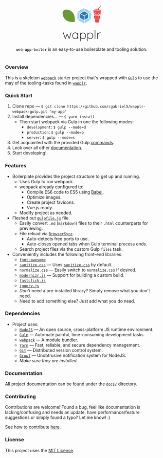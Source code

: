 <!-- <div style="display: flex;flex-flow: row nowrap;justify-content: center;align-items:center;">
	<div style="display: flex;flex-flow: row nowrap;justify-content: space-between;align-items: center;width: 250px;">
		<div style="width: 80px;margin-top: 20px;"><img alt="wapplr-leaf-logo" src="http://localhost/projects/wapplr-webpack-gulp/docs/branding/wapplr/leaf-216.png?raw=true" style="display: block;"></div>
		<div style="width: 100px;margin-top: 20px;"><img alt="webpack-logo" src="http://localhost/projects/wapplr-webpack-gulp/docs/branding/webpack/webpack.png?raw=true" style="display: block;"></div>
		<div style="http://localhost/projects/wapplr-webpack-gulp/* width: 150px; */"><img alt="gulp-logo" src="http://localhost/projects/wapplr-webpack-gulp/docs/branding/gulp/gulp.png?raw=true" style="display: block;height: 110px;"></div>
	</div>
</div> -->
<p align="center"><img src="/docs/branding/wapplr/bundled.png?raw=true" alt="logo-text" width="25%"></p>
<p align="center"><img src="/docs/branding/wapplr/text.png?raw=true" alt="logo-text" width="25%"></p>
<p align="center"><code><b>w</b>eb-<b>app</b>-boi<b>l</b>e<b>r</b></code> is an easy-to-use boilerplate and tooling solution.</p>
<h1></h1>

### Overview

This is a skeleton [`webpack`](https://webpack.js.org/) starter project that's wrapped with [`Gulp`](https://gulpjs.com/) to use the may of the tooling-tasks found in [`wapplr`](https://github.com/cgabriel5/wapplr).

### Quick Start
1. Clone repo &mdash; `$ git clone https://github.com/cgabriel5/wapplr-webpack-gulp.git "my-app"`
2. Install dependencies... &mdash; `$ yarn install`
	- Then start webpack via Gulp in one the following modes:
		- `development`: `$ gulp --mode=d`
		- `production`: `$ gulp --mode=p`
		- `server`: `$ gulp --mode=s`
3. Get acquainted with the provided Gulp [commands](/docs/commands.md).
4. Look over all other [documentation](/docs/).
5. Start developing!

### Features

- Boilerplate provides the project structure to get up and running.
	- Uses Gulp to run webpack.
	- webpack already configured to:
		- Compile ES6 code to ES5 using [Babel](https://babeljs.io/).
		- Optimize images.
		- Create project favicons.
		- Vue.js ready.
	- Modify project as needed.
- Fleshed out [`gulpfile.js`](/gulpfile.js) file.
	- Easily convert `.md` (`markdown`) files to their `.html` counterparts for previewing.
	- File reload via [`BrowserSync`](https://www.browsersync.io/).
		- Auto-detects free ports to use.
		- Auto-closes opened tabs when Gulp terminal process ends.
	- Search project files via the custom Gulp `files` task.
- Conveniently includes the following front-end libraries:
	- [`font-awesome`](http://fontawesome.io/)
	- [`sanitize.css`](https://jonathantneal.github.io/sanitize.css/) &mdash; Uses [`sanitize.css`](https://jonathantneal.github.io/sanitize.css/) by default.
	- [`normalize.css`](http://necolas.github.io/normalize.css/) &mdash; Easily switch to [`normalize.css`](http://necolas.github.io/normalize.css/) if desired.
	- [`modernizr.js`](https://modernizr.com/) &mdash; Support for building a custom build.
	- [`fastclick.js`](https://labs.ft.com/fastclick/)
	- [`jquery.js`](https://jquery.com/)
	- *Don't* need a pre-installed library? Simply remove what you don't need.
	- Need to add something else? Just add what you do need.

### Dependencies

- Project uses:
	- [`NodeJS`](https://nodejs.org/en/) &mdash; An open source, cross-platform JS runtime environment.
	- [`Gulp`](https://gulpjs.com/) &mdash; Automate painful, time-consuming development tasks.
	- [`webpack`](https://webpack.js.org/) &mdash; A module bundler.
	- [`Yarn`](https://yarnpkg.com/en/) &mdash; Fast, reliable, and secure dependency management.
	- [`Git`](https://git-scm.com/) &mdash; Distributed version control system.
	- [`Growl`](https://github.com/tj/node-growl/) &mdash; Unobtrusive notification system for NodeJS.
	- *Make sure they are installed.*

### Documentation

All project documentation can be found under the [`docs/`](/docs/) directory.

### Contributing

Contributions are welcome! Found a bug, feel like documentation is lacking/confusing and needs an update, have performance/feature suggestions or simply found a typo? Let me know! :)

See how to contribute [here](/CONTRIBUTING.md).

### License

This project uses the [MIT License](/LICENSE.txt).
